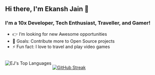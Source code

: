 ## Hi there, I'm Ekansh Jain 👋

### I'm a 10x Developer, Tech Enthusiast, Traveller, and Gamer!
- 👉 I’m looking for new Awesome opportunities
- 🥅 Goals: Contribute more to Open Source projects
- ⚡ Fun fact: I love to travel and play video games

<br />

<img align="left" alt="EJ's Top Languages" src="https://github-readme-stats.vercel.app/api/top-langs/?username=ejekanshjain&layout=compact&theme=tokyonight" />

[![GitHub Streak](https://github-readme-streak-stats.herokuapp.com?user=ejekanshjain&theme=tokyonight)](https://git.io/streak-stats)
